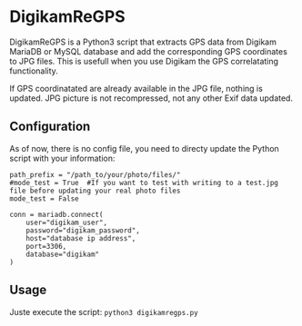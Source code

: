 # DigikamReGPS

DigikamReGPS is a Python3 script that extracts GPS data from Digikam MariaDB or MySQL database and add the corresponding GPS coordinates to JPG files.
This is usefull when you use Digikam the GPS correlatating functionality.

If GPS coordinatated are already available in the JPG file, nothing is updated.
JPG picture is not recompressed, not any other Exif data updated.

## Configuration
As of now, there is no config file, you need to directy update the Python script with your information:

```
path_prefix = "/path_to/your/photo/files/"
#mode_test = True  #If you want to test with writing to a test.jpg file before updating your real photo files
mode_test = False

conn = mariadb.connect(
    user="digikam_user",
    password="digikam_password",
    host="database ip address",
    port=3306,
    database="digikam"
)
```
    
## Usage
Juste execute the script:
`python3 digikamregps.py`